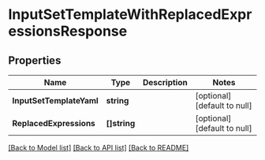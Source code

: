 # InputSetTemplateWithReplacedExpressionsResponse

## Properties
Name | Type | Description | Notes
------------ | ------------- | ------------- | -------------
**InputSetTemplateYaml** | **string** |  | [optional] [default to null]
**ReplacedExpressions** | **[]string** |  | [optional] [default to null]

[[Back to Model list]](../README.md#documentation-for-models) [[Back to API list]](../README.md#documentation-for-api-endpoints) [[Back to README]](../README.md)


